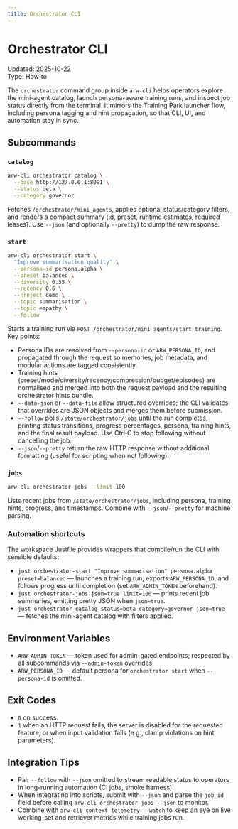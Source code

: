 ```yaml
---
title: Orchestrator CLI
---
```


# Orchestrator CLI
Updated: 2025-10-22  
Type: How‑to

The `orchestrator` command group inside `arw-cli` helps operators explore the mini-agent catalog, launch persona-aware training runs, and inspect job status directly from the terminal. It mirrors the Training Park launcher flow, including persona tagging and hint propagation, so that CLI, UI, and automation stay in sync.

## Subcommands

### `catalog`

```bash
arw-cli orchestrator catalog \
  --base http://127.0.0.1:8091 \
  --status beta \
  --category governor
```

Fetches `/orchestrator/mini_agents`, applies optional status/category filters, and renders a compact summary (id, preset, runtime estimates, required leases). Use `--json` (and optionally `--pretty`) to dump the raw response.

### `start`

```bash
arw-cli orchestrator start \
  "Improve summarisation quality" \
  --persona-id persona.alpha \
  --preset balanced \
  --diversity 0.35 \
  --recency 0.6 \
  --project demo \
  --topic summarisation \
  --topic empathy \
  --follow
```

Starts a training run via `POST /orchestrator/mini_agents/start_training`. Key points:

- Persona IDs are resolved from `--persona-id` or `ARW_PERSONA_ID`, and propagated through the request so memories, job metadata, and modular actions are tagged consistently.
- Training hints (preset/mode/diversity/recency/compression/budget/episodes) are normalised and merged into both the request payload and the resulting orchestrator hints bundle.
- `--data-json` or `--data-file` allow structured overrides; the CLI validates that overrides are JSON objects and merges them before submission.
- `--follow` polls `/state/orchestrator/jobs` until the run completes, printing status transitions, progress percentages, persona, training hints, and the final result payload. Use Ctrl‑C to stop following without cancelling the job.
- `--json`/`--pretty` return the raw HTTP response without additional formatting (useful for scripting when not following).

### `jobs`

```bash
arw-cli orchestrator jobs --limit 100
```

Lists recent jobs from `/state/orchestrator/jobs`, including persona, training hints, progress, and timestamps. Combine with `--json`/`--pretty` for machine parsing.

### Automation shortcuts

The workspace Justfile provides wrappers that compile/run the CLI with sensible defaults:

- `just orchestrator-start "Improve summarisation" persona.alpha preset=balanced` — launches a training run, exports `ARW_PERSONA_ID`, and follows progress until completion (set `ARW_ADMIN_TOKEN` beforehand).
- `just orchestrator-jobs json=true limit=100` — prints recent job summaries, emitting pretty JSON when `json=true`.
- `just orchestrator-catalog status=beta category=governor json=true` — fetches the mini-agent catalog with filters applied.

## Environment Variables

- `ARW_ADMIN_TOKEN` — token used for admin-gated endpoints; respected by all subcommands via `--admin-token` overrides.
- `ARW_PERSONA_ID` — default persona for `orchestrator start` when `--persona-id` is omitted.

## Exit Codes

- `0` on success.
- `1` when an HTTP request fails, the server is disabled for the requested feature, or when input validation fails (e.g., clamp violations on hint parameters).

## Integration Tips

- Pair `--follow` with `--json` omitted to stream readable status to operators in long-running automation (CI jobs, smoke harness).
- When integrating into scripts, submit with `--json` and parse the `job_id` field before calling `arw-cli orchestrator jobs --json` to monitor.
- Combine with `arw-cli context telemetry --watch` to keep an eye on live working-set and retriever metrics while training jobs run.
